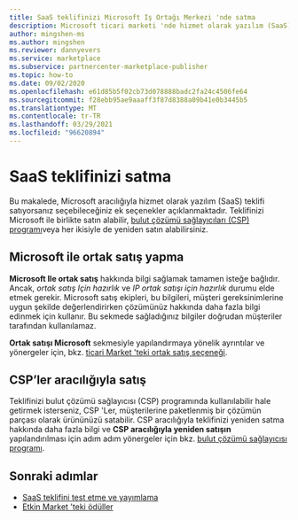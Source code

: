 ```yaml
---
title: SaaS teklifinizi Microsoft Iş Ortağı Merkezi 'nde satma
description: Microsoft ticari marketi 'nde hizmet olarak yazılım (SaaS) teklifi için Microsoft ile ortak satış ve bulut çözüm sağlayıcıları (CSP) program seçenekleri aracılığıyla yeniden satış hakkında bilgi edinin.
author: mingshen-ms
ms.author: mingshen
ms.reviewer: dannyevers
ms.service: marketplace
ms.subservice: partnercenter-marketplace-publisher
ms.topic: how-to
ms.date: 09/02/2020
ms.openlocfilehash: e61d85b5f02cb73d078888badc2fa24c4506fe64
ms.sourcegitcommit: f28ebb95ae9aaaff3f87d8388a09b41e0b3445b5
ms.translationtype: MT
ms.contentlocale: tr-TR
ms.lasthandoff: 03/29/2021
ms.locfileid: "96620894"
---
```

# <a name="how-to-sell-your-saas-offer"></a>SaaS teklifinizi satma

Bu makalede, Microsoft aracılığıyla hizmet olarak yazılım (SaaS) teklifi satıyorsanız seçebileceğiniz ek seçenekler açıklanmaktadır. Teklifinizi Microsoft ile birlikte satın alabilir, [bulut çözümü sağlayıcıları (CSP) programı](cloud-solution-providers.md)veya her ikisiyle de yeniden satın alabilirsiniz.

## <a name="co-sell-with-microsoft"></a>Microsoft ile ortak satış yapma

**Microsoft Ile ortak satış** hakkında bilgi sağlamak tamamen isteğe bağlıdır. Ancak, _ortak satış Için hazırlık_ ve _IP ortak satışı için hazırlık_ durumu elde etmek gerekir. Microsoft satış ekipleri, bu bilgileri, müşteri gereksinimlerine uygun şekilde değerlendirirken çözümünüz hakkında daha fazla bilgi edinmek için kullanır. Bu sekmede sağladığınız bilgiler doğrudan müşteriler tarafından kullanılamaz.

**Ortak satışı Microsoft** sekmesiyle yapılandırmaya yönelik ayrıntılar ve yönergeler için, bkz. [ticari Market 'teki ortak satış seçeneği](commercial-marketplace-co-sell.md).

## <a name="resell-through-csps"></a>CSP’ler aracılığıyla satış

Teklifinizi bulut çözümü sağlayıcısı (CSP) programında kullanılabilir hale getirmek isterseniz, CSP 'Ler, müşterilerine paketlenmiş bir çözümün parçası olarak ürününüzü satabilir. CSP aracılığıyla teklifinizi yeniden satma hakkında daha fazla bilgi ve **CSP aracılığıyla yeniden satışın** yapılandırılması için adım adım yönergeler için bkz. [bulut çözümü sağlayıcısı programı](cloud-solution-providers.md).

## <a name="next-steps"></a>Sonraki adımlar

- [SaaS teklifini test etme ve yayımlama](test-publish-saas-offer.md)
- [Etkin Market 'teki ödüller](partner-center-portal/marketplace-rewards.md)
